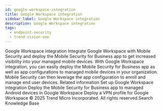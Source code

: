 ```yaml
---
id: google-workspace-integration
title: Google Workspace integration
sidebar_label: Google Workspace integration
description: Google Workspace integration
tags:
  - endpoint-security
  - trend-vision-one
---
```


 Google Workspace integration Integrate Google Workspace with Mobile Security and deploy the Mobile Security for Business app to get increased visibility into your managed mobile devices. With Google Workspace integration, you can easily deploy the Mobile Security for Business app as well as app configurations to managed mobile devices in your organization. Mobile Security can then leverage the app configuration to enroll and manage end user devices. Related information Set up Google Workspace integration Deploy the Mobile Security for Business app to managed Android devices in Google Workspace Deploy a VPN profile for Google Workspace © 2025 Trend Micro Incorporated. All rights reserved.Search Knowledge Base